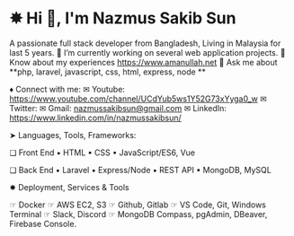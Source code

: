 ✸ Hi 👋, I'm Nazmus Sakib Sun
========================

A passionate full stack developer from Bangladesh, Living in Malaysia for last 5 years.
🌱 I’m currently working on several web application projects.
📄 Know about my experiences https://www.amanullah.net
💬 Ask me about **php, laravel, javascript, css, html, express, node **

♦ Connect with me:
✉ Youtube: https://www.youtube.com/channel/UCdYub5ws1Y52G73xYyga0_w
✉ Twitter: 
✉ Gmail: nazmussakibsun@gmail.com
✉ LinkedIn: https://www.linkedin.com/in/nazmussakibsun/


➤ Languages, Tools, Frameworks:

❏ Front End
▪ HTML
▪ CSS
▪ JavaScript/ES6, Vue


❏ Back End
▪ Laravel
▪ Express/Node
▪ REST API
▪ MongoDB, MySQL

✸ Deployment, Services & Tools

☞ Docker
☞ AWS EC2, S3
☞ Github, Gitlab
☞ VS Code, Git, Windows Terminal
☞ Slack, Discord
☞ MongoDB Compass, pgAdmin, DBeaver, Firebase Console.

